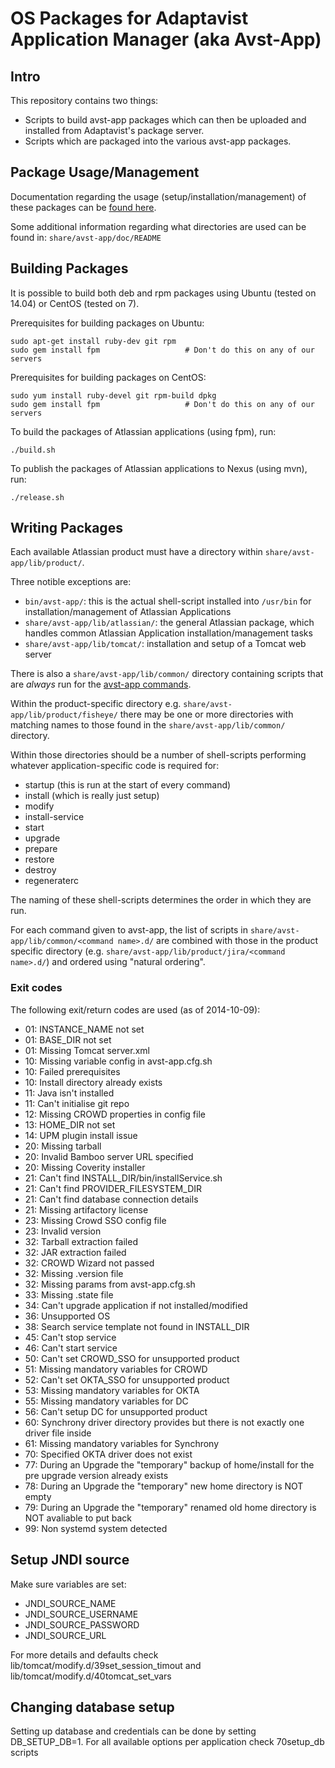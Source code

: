 OS Packages for Adaptavist Application Manager (aka Avst-App)
=============================================================

## Intro

This repository contains two things:

* Scripts to build avst-app packages which can then be uploaded and installed from Adaptavist's package server.
* Scripts which are packaged into the various avst-app packages.

## Package Usage/Management

Documentation regarding the usage (setup/installation/management) of these packages can be [found here](https://i.adaptavist.com/display/MAMA/AVST-APP+documentation).

Some additional information regarding what directories are used can be found in: `share/avst-app/doc/README`

## Building Packages

It is possible to build both deb and rpm packages using Ubuntu (tested on 14.04) or CentOS (tested on 7).

Prerequisites for building packages on Ubuntu:

    sudo apt-get install ruby-dev git rpm
    sudo gem install fpm                   # Don't do this on any of our servers
    
Prerequisites for building packages on CentOS:

    sudo yum install ruby-devel git rpm-build dpkg
    sudo gem install fpm                   # Don't do this on any of our servers

To build the packages of Atlassian applications (using fpm), run:

    ./build.sh

To publish the packages of Atlassian applications to Nexus (using mvn), run:

    ./release.sh

## Writing Packages

Each available Atlassian product must have a directory within `share/avst-app/lib/product/`.

Three notible exceptions are:

* `bin/avst-app/`: this is the actual shell-script installed into `/usr/bin` for installation/management of Atlassian Applications
* `share/avst-app/lib/atlassian/`: the general Atlassian package, which handles common Atlassian Application installation/management tasks
* `share/avst-app/lib/tomcat/`: installation and setup of a Tomcat web server

There is also a `share/avst-app/lib/common/` directory containing scripts that are *always* run for the [avst-app commands](https://i.adaptavist.com/display/MAMA/AVST-APP+documentation#AVST-APPdocumentation-Usage).

Within the product-specific directory e.g. `share/avst-app/lib/product/fisheye/` there may be one or more directories with matching names to
those found in the `share/avst-app/lib/common/` directory.

Within those directories should be a number of shell-scripts performing whatever application-specific code is required for:

 * startup (this is run at the start of every command)
 * install (which is really just setup)
 * modify
 * install-service
 * start
 * upgrade
 * prepare
 * restore
 * destroy
 * regeneraterc

The naming of these shell-scripts determines the order in which they are run.

For each command given to avst-app, the list of scripts in `share/avst-app/lib/common/<command name>.d/` are combined with those in
the product specific directory (e.g. `share/avst-app/lib/product/jira/<command name>.d/`) and ordered using "natural ordering".

### Exit codes

The following exit/return codes are used (as of 2014-10-09):

* 01: INSTANCE_NAME not set
* 01: BASE_DIR not set
* 01: Missing Tomcat server.xml
* 10: Missing variable config in avst-app.cfg.sh
* 10: Failed prerequisites
* 10: Install directory already exists
* 11: Java isn't installed
* 11: Can't initialise git repo
* 12: Missing CROWD properties in config file
* 13: HOME_DIR not set
* 14: UPM plugin install issue
* 20: Missing tarball
* 20: Invalid Bamboo server URL specified
* 20: Missing Coverity installer
* 21: Can't find INSTALL_DIR/bin/installService.sh
* 21: Can't find PROVIDER_FILESYSTEM_DIR
* 21: Can't find database connection details
* 21: Missing artifactory license
* 23: Missing Crowd SSO config file
* 23: Invalid version
* 32: Tarball extraction failed
* 32: JAR extraction failed
* 32: CROWD Wizard not passed
* 32: Missing .version file
* 32: Missing params from avst-app.cfg.sh
* 33: Missing .state file
* 34: Can't upgrade application if not installed/modified
* 36: Unsupported OS
* 38: Search service template not found in INSTALL_DIR
* 45: Can't stop service
* 46: Can't start service
* 50: Can't set CROWD_SSO for unsupported product
* 51: Missing mandatory variables for CROWD
* 52: Can't set OKTA_SSO for unsupported product
* 53: Missing mandatory variables for OKTA
* 55: Missing mandatory variables for DC
* 56: Can't setup DC for unsupported product
* 60: Synchrony driver directory provides but there is not exactly one driver file inside
* 61: Missing mandatory variables for Synchrony
* 70: Specified OKTA driver does not exist
* 77: During an Upgrade the "temporary" backup of home/install for the pre upgrade version already exists
* 78: During an Upgrade the "temporary" new home directory is NOT empty
* 79: During an Upgrade the "temporary" renamed old home directory is NOT avaliable to put back
* 99: Non systemd system detected 

## Setup JNDI source

Make sure variables are set:
* JNDI_SOURCE_NAME
* JNDI_SOURCE_USERNAME
* JNDI_SOURCE_PASSWORD
* JNDI_SOURCE_URL

For more details and defaults check lib/tomcat/modify.d/39set_session_timout and lib/tomcat/modify.d/40tomcat_set_vars

## Changing database setup

Setting up database and credentials can be done by setting DB_SETUP_DB=1. For all available options per application check 70setup_db scripts



